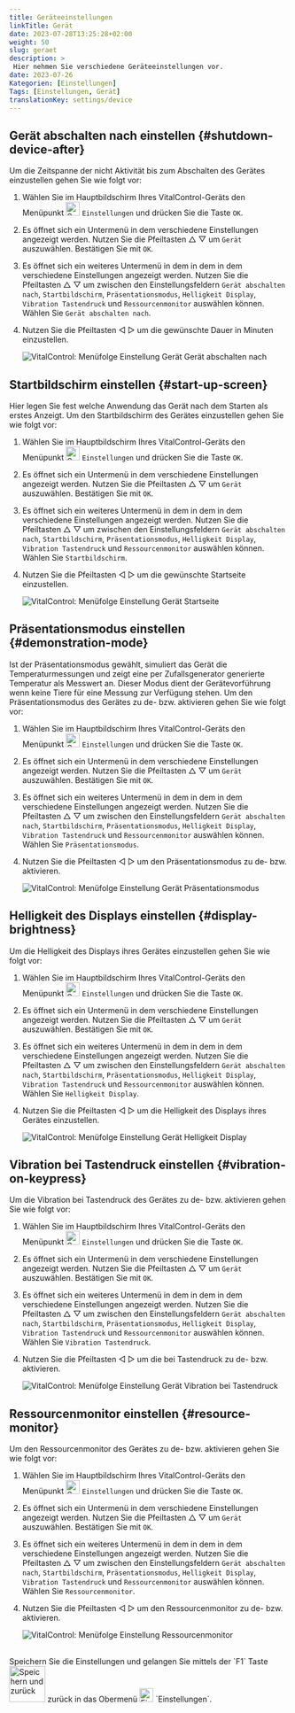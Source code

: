 ```yaml
---
title: Geräteeinstellungen
linkTitle: Gerät
date: 2023-07-28T13:25:28+02:00
weight: 50
slug: geraet
description: >
 Hier nehmen Sie verschiedene Geräteeinstellungen vor.
date: 2023-07-26
Kategorien: [Einstellungen]
Tags: [Einstellungen, Gerät]
translationKey: settings/device
---
```

## Gerät abschalten nach einstellen {#shutdown-device-after}

Um die Zeitspanne der nicht Aktivität bis zum Abschalten des Gerätes einzustellen gehen Sie wie folgt vor:

1. Wählen Sie im Hauptbildschirm Ihres VitalControl-Geräts den Menüpunkt <img src="/icons/gear.svg" width="25" align="bottom" alt="Settings" /> `Einstellungen` und drücken Sie die Taste `OK`.

2. Es öffnet sich ein Untermenü in dem verschiedene Einstellungen angezeigt werden. Nutzen Sie die Pfeiltasten  △ ▽  um `Gerät` auszuwählen. Bestätigen Sie mit `OK`.

3. Es öffnet sich ein weiteres Untermenü in dem in dem in dem verschiedene Einstellungen angezeigt werden. Nutzen Sie die Pfeiltasten △ ▽ um zwischen den Einstellungsfeldern `Gerät abschalten nach`, `Startbildschirm`, `Präsentationsmodus`, `Helligkeit Display`, `Vibration Tastendruck` und `Ressourcenmonitor` auswählen können. Wählen Sie `Gerät abschalten nach`.

4. Nutzen Sie die Pfeiltasten ◁ ▷ um die gewünschte Dauer in Minuten einzustellen.

    ![VitalControl: Menüfolge Einstellung Gerät Gerät abschalten nach](../bilder/geraetabschaltennach.png "Gerät abschalten nach einstellen")

## Startbildschirm einstellen {#start-up-screen}

Hier legen Sie fest welche Anwendung das Gerät nach dem Starten als erstes Anzeigt. Um den Startbildschirm des Gerätes einzustellen gehen Sie wie folgt vor:

1. Wählen Sie im Hauptbildschirm Ihres VitalControl-Geräts den Menüpunkt <img src="/icons/gear.svg" width="25" align="bottom" alt="Settings" /> `Einstellungen` und drücken Sie die Taste `OK`.

2. Es öffnet sich ein Untermenü in dem verschiedene Einstellungen angezeigt werden. Nutzen Sie die Pfeiltasten  △ ▽  um `Gerät` auszuwählen. Bestätigen Sie mit `OK`.

3. Es öffnet sich ein weiteres Untermenü in dem in dem in dem verschiedene Einstellungen angezeigt werden. Nutzen Sie die Pfeiltasten △ ▽ um zwischen den Einstellungsfeldern `Gerät abschalten nach`, `Startbildschirm`, `Präsentationsmodus`, `Helligkeit Display`, `Vibration Tastendruck` und `Ressourcenmonitor` auswählen können. Wählen Sie `Startbildschirm`.

4. Nutzen Sie die Pfeiltasten ◁ ▷ um die gewünschte Startseite einzustellen.

    ![VitalControl: Menüfolge Einstellung Gerät Startseite](../bilder/startseite.png "Startseite einstellen")

## Präsentationsmodus einstellen {#demonstration-mode}

Ist der Präsentationsmodus gewählt, simuliert das Gerät die Temperaturmessungen und zeigt eine per Zufallsgenerator generierte Temperatur als Messwert an. Dieser Modus dient der Gerätevorführung
wenn keine Tiere für eine Messung zur Verfügung stehen. Um den Präsentationsmodus des Gerätes zu de- bzw. aktivieren gehen Sie wie folgt vor:

1. Wählen Sie im Hauptbildschirm Ihres VitalControl-Geräts den Menüpunkt <img src="/icons/gear.svg" width="25" align="bottom" alt="Settings" /> `Einstellungen` und drücken Sie die Taste `OK`.

2. Es öffnet sich ein Untermenü in dem verschiedene Einstellungen angezeigt werden. Nutzen Sie die Pfeiltasten  △ ▽  um `Gerät` auszuwählen. Bestätigen Sie mit `OK`.

3. Es öffnet sich ein weiteres Untermenü in dem in dem in dem verschiedene Einstellungen angezeigt werden. Nutzen Sie die Pfeiltasten △ ▽ um zwischen den Einstellungsfeldern `Gerät abschalten nach`, `Startbildschirm`, `Präsentationsmodus`, `Helligkeit Display`, `Vibration Tastendruck` und `Ressourcenmonitor` auswählen können. Wählen Sie `Präsentationsmodus`.

4. Nutzen Sie die Pfeiltasten ◁ ▷ um den Präsentationsmodus zu de- bzw. aktivieren.

    ![VitalControl: Menüfolge Einstellung Gerät Präsentationsmodus](../bilder/praesentationsmodus.png "Präsentationsmodus einstellen")

## Helligkeit des Displays einstellen {#display-brightness}

Um die Helligkeit des Displays ihres Gerätes einzustellen gehen Sie wie folgt vor:

1. Wählen Sie im Hauptbildschirm Ihres VitalControl-Geräts den Menüpunkt <img src="/icons/gear.svg" width="25" align="bottom" alt="Settings" /> `Einstellungen` und drücken Sie die Taste `OK`.

2. Es öffnet sich ein Untermenü in dem verschiedene Einstellungen angezeigt werden. Nutzen Sie die Pfeiltasten  △ ▽  um `Gerät` auszuwählen. Bestätigen Sie mit `OK`.

3. Es öffnet sich ein weiteres Untermenü in dem in dem in dem verschiedene Einstellungen angezeigt werden. Nutzen Sie die Pfeiltasten △ ▽ um zwischen den Einstellungsfeldern `Gerät abschalten nach`, `Startbildschirm`, `Präsentationsmodus`, `Helligkeit Display`, `Vibration Tastendruck` und `Ressourcenmonitor` auswählen können. Wählen Sie `Helligkeit Display`.

4. Nutzen Sie die Pfeiltasten ◁ ▷ um die Helligkeit des Displays ihres Gerätes einzustellen.

    ![VitalControl: Menüfolge Einstellung Gerät Helligkeit Display](../bilder/helligkeitdisplay.png "Helligkeit des Displays einstellen")

## Vibration bei Tastendruck einstellen {#vibration-on-keypress}

Um die Vibration bei Tastendruck des Gerätes zu de- bzw. aktivieren gehen Sie wie folgt vor:

1. Wählen Sie im Hauptbildschirm Ihres VitalControl-Geräts den Menüpunkt <img src="/icons/gear.svg" width="25" align="bottom" alt="Settings" /> `Einstellungen` und drücken Sie die Taste `OK`.

2. Es öffnet sich ein Untermenü in dem verschiedene Einstellungen angezeigt werden. Nutzen Sie die Pfeiltasten  △ ▽  um `Gerät` auszuwählen. Bestätigen Sie mit `OK`.

3. Es öffnet sich ein weiteres Untermenü in dem in dem in dem verschiedene Einstellungen angezeigt werden. Nutzen Sie die Pfeiltasten △ ▽ um zwischen den Einstellungsfeldern `Gerät abschalten nach`, `Startbildschirm`, `Präsentationsmodus`, `Helligkeit Display`, `Vibration Tastendruck` und `Ressourcenmonitor` auswählen können. Wählen Sie `Vibration Tastendruck`.

4. Nutzen Sie die Pfeiltasten ◁ ▷ um die bei Tastendruck zu de- bzw. aktivieren.

    ![VitalControl: Menüfolge Einstellung Gerät Vibration bei Tastendruck](../bilder/vibrationtastendruck.png "Vibration bei Tastendruck einstellen")

## Ressourcenmonitor einstellen {#resource-monitor}

Um den Ressourcenmonitor des Gerätes zu de- bzw. aktivieren gehen Sie wie folgt vor:

1. Wählen Sie im Hauptbildschirm Ihres VitalControl-Geräts den Menüpunkt <img src="/icons/gear.svg" width="25" align="bottom" alt="Settings" /> `Einstellungen` und drücken Sie die Taste `OK`.

2. Es öffnet sich ein Untermenü in dem verschiedene Einstellungen angezeigt werden. Nutzen Sie die Pfeiltasten  △ ▽  um `Gerät` auszuwählen. Bestätigen Sie mit `OK`.

3. Es öffnet sich ein weiteres Untermenü in dem in dem in dem verschiedene Einstellungen angezeigt werden. Nutzen Sie die Pfeiltasten △ ▽ um zwischen den Einstellungsfeldern `Gerät abschalten nach`, `Startbildschirm`, `Präsentationsmodus`, `Helligkeit Display`, `Vibration Tastendruck` und `Ressourcenmonitor` auswählen können. Wählen Sie `Ressourcenmonitor`.

4. Nutzen Sie die Pfeiltasten ◁ ▷ um den Ressourcenmonitor zu de- bzw. aktivieren.

    ![VitalControl: Menüfolge Einstellung Ressourcenmonitor](../bilder/ressourcenmonitor.png "Ressourcenmonitor einstellen")

<br>
Speichern Sie die Einstellungen und gelangen Sie mittels der `F1` Taste &nbsp;<img src="/icons/footer/save_exit.svg" width="65" align="bottom" alt="Speichern und zurück" /> zurück in das Obermenü <img src="/icons/gear.svg" width="25" align="bottom" alt="Einstellungen" /> `Einstellungen`.
